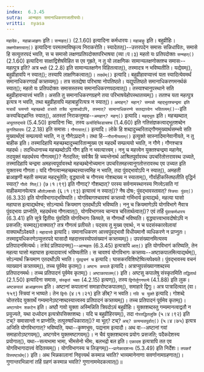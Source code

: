 ```yaml
---
index:  6.3.45
sutra:  आन्महतः समानाधिकरणजातीययोः।
vritti:  nyasa
---
```


`महादेवः, महाब्राआहृणः` इति। `सन्महत्()` (2.1.60) इत्यादिना कर्मधारयः। `महाबाहुः` इति। बहुव्रीहिः। 
`लक्षणोक्तत्वात्()` इत्यादिना परमतमाविष्कृत्य निराकरोति। स्यादेतत्()--उत्तरपदेन समासः सन्निधापितः, समासे हि सत्युत्तरपदं भवति, स च समासो लक्षणप्रतिपदोक्तपरिभाषया (व्या।प।३) महतो यः प्रतिपदोक्तः `सन्महत्()` (2.1.60) इत्यादिना साक्षाद्विशेषविहित स एव गृह्रते, न तु यो लाक्षणिकः सामान्यलक्षणोक्तश्च समासः--महत्पुत्र इति? अत्र `षष्ठी` (2.2.8) इति सामान्यलक्षणेन विहितत्वात्(), तस्मादत्र न भविष्यतीति। यद्येवम्(), बहुव्रीहावपि न स्यात्(); तस्यापि लाक्षणिकत्वात्()। `तदर्थम्()` इत्यादि। बहुव्रीहावप्यात्त्वं यता स्यादित्येवमर्थं समानाधिकरणग्रहँ कत्र्तव्यम्()। तत्र सतद्येषा परिभाषा नोपतिष्ठते। यद्युपतिष्ठते समानाधिकरणमनर्थकं स्यात्(); महतो यः प्रतिपदोक्तः समासस्तस्य समानाधिकरणपदत्वात्()। तस्याश्चानुपस्थाने सति बहुव्रीहावप्यात्त्वं भवति। असति तु समानाधिकरणग्रहणे तया परिभाषयेहोपस्थातव्यम्()। ततश्च यता महत्पुत्र इत्यत्र न भवति, तथा बहुव्रीहावपि महाबाहुरित्यत्र न स्यात्()। 
`अमाहन्? महान्? सम्पन्नो महद्भूतश्चन्द्रमा इति यत्रार्थे च्व्यन्तो महच्छब्दो वत्र्तते तत्रैव भूतशब्दोऽपि, तस्मात्? सामानाधिकरण्ये सतद्यात्त्वेन भवितव्यम्()`--इति कस्यचिद्भ्रान्तिः स्यात्(), अतस्तां निराकत्तुमाह--`अमहान्? महन्()` इत्यादि। `महद्भूतः` इति। महच्छब्दात् `अभूततद्भावे` (5.4.50) इत्यादिना च्विः, तस्य `ऊर्यादिच्विडाचश्च` (1.4.60) इति गतिसंज्ञकत्वाद्भूतशब्देन `कुगतिप्रादयः` (2.2.18) इति समासः। `गौणत्वात्()` इत्यादि। लोके हि शब्दादुच्चरिताद्गौणमुख्यार्थसम्भवे सति मुख्यार्थंएवं सम्प्रत्ययो भवति, न तु गौणेऽप्रदाने। तथा हि--`गौरानीयताम्()` इत्युक्ते सास्नादिमानेवानीयते, न तु बाहीक इति। तस्मादिहापि महच्छब्दादुच्चारितान्मुख्य एव महदर्थे सम्प्रत्ययो भवति, न गौणे। गौणश्चात्र महदर्थः। तदभिधानाच्च महच्छब्दोऽपि गौण इति न भवत्यात्त्वम्। ननु च महत्त्वेन युक्तश्चन्द्रमा महानेव, तदयुक्तं महदर्थस्य गौणत्वम्()? नैतदस्ति; सर्वत्रैव हि च्व्यन्तेनार्थ आश्रितपूर्वावस्थ उपचरितोत्तरावस्थ उच्यते, तस्मादिहापि चन्द्रमा अमहत्त्वपूर्वावस्थो महच्छब्देनोच्यमान उपचरितमहत्त्वानुगतोत्तरावस्थ एव उच्यत इति युक्तास्य गौणता। 
यदि गौणत्वान्महच्छब्दस्यात्त्वमिह न भवति, तदा पुंवद्भावोऽपि न स्यात्(), अमहती ब्राआहृणी महती सम्पन्ना महद्भूतेति; वृद्ध्यात्त्वे च गौणस्य गोशब्दख्य न स्याताम्(), गौर्वाहीकस्तिष्ठतीति वृद्धिर्न स्यात्? `गौतो णित्()` (७।१।९९) इति गौणाद्? गौशब्दात्? परस्य सर्वनामस्थानस्य णित्त्वेऽसति गां वाहीकमानयेत्यत्र `औतोऽम्शसोः` (६।१।९३) इत्यात्त्वं न स्यात्()? नैष दोषः; पुंवद्भावस्तावत्? `स्त्रियाः पुंवत्()` (6.3.33) इति योगविभागाद्भविष्यति। योगविबागश्चावश्यं कत्र्तव्यो गर्भिभार्य इत्याद्यर्थः, महत्या घासो महाघास इत्याद्यर्थश्च; सोऽन्यार्थः क्रियमाण एतदर्थोऽपि भविष्यति। ननु च क्रियमाणेऽपि योगविभागे नैवात्र पुंवद्भावः प्राप्नोति, महदर्थस्य गौणत्वात्(), योगविभागस्य चान्यत्र चरितार्थत्वात्()? एवं तर्हि `पुंवत्कर्मधारय` (6.3.41) इति सूत्रे द्वितीयः पुंवदिति योगविभागः किष्यते, स गौणार्थो भविष्यति। वृद्ध्यात्त्वाभावदोषोऽपि न प्रसजति; यस्माद्()वाक्यात्? तत्र गौणत्वं प्रतीयते। पद्सय तु मुख्य एवार्थः, न च पदसंस्कारवेलायां वाक्यार्थोऽपेक्ष्यते। 
`महादात्त्वे` इत्यादि। समानाधिकरण आत्त्वपुंवद्भावौ विधीयमानौ व्यधिकरणे न प्राप्नुतः। तस्माद्वयधिकरणेऽप्युत्तरपदे घासादौ महदात्तवस्योपसंख्यानं कत्र्तव्यम्()। उपसंख्यानमित्यस्य प्रतिपादनमित्यर्थः। तत्रेदं प्रतिपादनम्()--`आन्महतः` (6.3.45) इत्यत्रापि `आत्()` इति योगविभागं करिष्यति, तेन महत्या घासो महाघास इत्यादावात्त्वं भविष्यतीति। स चावश्यं योगविभागः कत्र्तव्यः--अष्टाकपालमित्याद्यर्थम्(), सोऽन्यार्थं क्रियमाण एतदर्थोऽपि भवति। `पुंवद्वचनं च` इत्यादि। घासकरविशिष्टेष्वित्यपेक्ष्यते। पुंवद्भावस्य वचनं व्याख्यानं कत्र्तव्यम्(), तच्च पूर्वमेव कृतम्()। 
`अष्टनः कपाले` इत्यादि। अत्राप्युपसंख्यानशब्दस्य प्रतिपादनमर्थः। तच्च प्रतिपादनं पूर्वमेव कृतम्()। `अष्टाकापालम्()` इति। अष्टसु कपालेषु संस्कृतमिति `तद्धितार्थ` (2.1.50) इत्यादिना समासः, `संस्कृतं भक्षाः` (4.2.15) इत्यण्(), तस्य `द्विगोर्लुगनपत्ये` (4.1.88) इति लुक। `अष्टकपालं ब्राआहृणस्य` इति। अष्टानां कपालानां समाहारोष्टकपालम्(), समाहारे द्विगुः। अत्र पात्रादित्वात् (वा।१५९) स्त्रियां न भाष्यते। तेन `द्विगोः` (४।१।२१) इति ङीब्? न भवति। 
`गवि च युक्ते` इत्यादि। गोशब्दे चोत्तरपेद युक्तार्थे गम्यमानेऽष्टन्शब्दस्यात्त्वस्य प्रतिपादनं कत्र्तव्यम्()। तच्च प्रतिपादनं पूर्वमेव कृतम्()। `अष्टागवेन शकटेन` इति। अष्ठौ गावो युक्ता अस्मिन्निति त्रिपदोऽयं बहुव्रीहिः। युक्तशब्दस्तु गम्यमानत्वाद्वतौ न प्रयुज्यते, यथा दध्योदन इत्यत्रोपसिक्तशब्दः। यदि च बहुव्रीहिरयम्(), तदा `गोरतद्धितलुकि` (५।४।९२) इति टच्? समासान्तो न प्राप्नोति; तत्पुरुषाधिकारात्()? मा भूत्? टच्? `अच्? प्रत्यन्ववपूर्वात्()` (५।४।७५) इत्यत्र अजिति योगविभागात्? भविष्यति, यथा--कृष्णभूमः, पद्यनाम इत्यादौ। अथ वा--अष्टानां गवां समाहारोऽष्टगवम्(), अष्टगवेन युक्तमष्टागवम्()। न चैवं युक्तशब्दस्य प्रयोगः प्रसजति; पदैकदेशस्य प्रयोगात्(), यथा--सत्यभामा भामा, भीमसेनो भीमः, बलभद्रो बल इति। 
`एकादश` इत्यत्रापि तत एव योगविभागादात्त्वं वेदितव्यम्()। योगविभागस्य च लिङ्गम्()--`प्रागेकादशभ्यः` (5.3.49) इति निर्देशः। 
`तपकरँ विस्पष्टार्थम्()` इति। अथ भिन्नकालानां निवृत्त्यर्थ कस्मान्न भवति? भाव्यमानेनाणा सवर्णानामग्रहणात्()। गुणान्तरभिन्नानां तर्हि ग्रहणं कस्मान्न भवति? गुणानामभेदकत्वात्()॥

